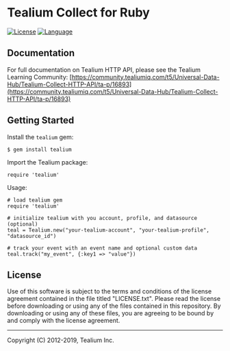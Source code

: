 # Tealium Collect for Ruby

[![License](https://img.shields.io/badge/license-Proprietary-blue.svg?style=flat
            )](https://github.com/Tealium/tealium-ruby/blob/master/LICENSE.txt)
[![Language](https://img.shields.io/badge/Language-Ruby-orange.svg?style=flat
             )](https://www.ruby-lang.org/en/documentation/)

## Documentation
For full documentation on Tealium HTTP API, please see the Tealium Learning Community:
[https://community.tealiumiq.com/t5/Universal-Data-Hub/Tealium-Collect-HTTP-API/ta-p/16893](https://community.tealiumiq.com/t5/Universal-Data-Hub/Tealium-Collect-HTTP-API/ta-p/16893)  

## Getting Started
Install the `tealium` gem:

```
$ gem install tealium
```

Import the Tealium package:
```
require 'tealium'
```

Usage:
```
# load tealium gem
require 'tealium'

# initialize tealium with you account, profile, and datasource (optional)
teal = Tealium.new("your-tealium-account", "your-tealium-profile", "datasource_id")

# track your event with an event name and optional custom data
teal.track("my_event", {:key1 => "value"})
```

## License
Use of this software is subject to the terms and conditions of the license agreement contained in the file titled "LICENSE.txt".  Please read the license before downloading or using any of the files contained in this repository. By downloading or using any of these files, you are agreeing to be bound by and comply with the license agreement.

---
Copyright (C) 2012-2019, Tealium Inc.
